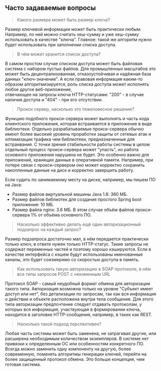 ## Часто задаваемые вопросы

> Какого размера может быть размер ключа?

Размер ключевой информации может быть практически любым. Например, по ней можно считать хеш-сумму 
и уже хеш-сумму использовать в качестве "ключа". Главное: такой же алгоритм нужно будет использовать при
заполнении списка доступа.

> В чём может хранится список доступа? 

В самом простом случае списком доступа может быть файловая система с набором пустых файлов.
Для промышленных масштабов это может быть децентрализованная, отказоустойчивая и надёжная база данных "ключ-значение".
А если правовая информация каким-то образом алгоритмизируется, роль списка доступа может исполнять любое другое веб-приложение,  
отвечающее на запросы ключа HTTP-статусами:
 "200" - в случае наличия доступа и 
 "404" - при его отсутствии.   

> Прокси сервер, насколько это тяжеловесное решение?

Функцию подобного прокси-сервера может выполнять и часть кода клиентского приложения, которая встраивается 
в приложение в виде библиотеки. Отдельно разрабатываемые прокси-сервера обычно имеют более высокий уровень 
проработки защиты от сетевых атак и оптимизации трафика чем библиотеки, предназначенные для встраивания. 
С точки зрения стабильности работы системы в целом отдельный процесс прокси-сервера может "упасть", но работа 
основного приложения нарушена не будет. Это особенно важно для приложений, хранящих данные в оперативной памяти.
Например, при потере связи с прокси-сервером оно может корректно сохранить накопленные данные на диск и 
корректно завершить работу.    

Если судить по занимаемому месту на диске, например, мы пишем ПО на Java:
 * Размер файлов виртуальной машины Java 1.8: 360 МБ.    
 * Размер файлов библиотек для создания простого Spring boot приложения: 10 МБ.
 * Размер файла nginx: 3.6 МБ.
В этом случае объём файлов прокси-сервера 1% от объёма основного ПО.

> Насколько эффективно делать ещё один авторизационный подзапрос на каждый запрос?

Размер подзапроса достаточно мал, в нём передается практически только ключ, в ответе нужен только HTTP-статус.
Такие запросы не содержат переменных частей и поэтому хорошо кэшируются. Если в качестве интерфейса с кэшем
будут использованы именованные каналы, это будет соизмеримо со скоростью доступа в память.  

> Как использовать такую авторизацию в SOAP протоколе, в нём все типы запросов POST с неизменным URL

Протокол SOAP - самый неудобный формат обмена для авторизации такого типа. Авторизация возможна только на уровне
"Субъект имеет доступ или нет", без детализации по запросам, так как вся информация о действии и объекте расположена 
внутри тела сообщения. Для этого типа авторизации предпочтение следует отдавать 
протоколам, у которых вся информация, участвующая в формировании ключа, находится в заголовке HTTP-сообщения, 
например, в таких как REST.         

> Насколько такой подход перспективен?

Любая часть системы может быть заменена, не затрагивая другие,
или расширена необходимым количеством экземпляров.
В системе нет привязки к определенным ОС или особенностям конкретного ПО. 
Всегда можно заменить одну компоненту на другую, более современную, 
поменять алгоритмы генерации ключей, перейти на более защищенный протокол обмена.
Это больше концепция, чем готовая система.        
